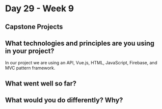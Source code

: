 # Day 29 - Week 9
## Capstone Projects
## What technologies and principles are you using in your project?
In our project we are using an API, Vue.js, HTML, JavaScript, Firebase, and MVC pattern framework. 
## What went well so far?

## What would you do differently? Why?